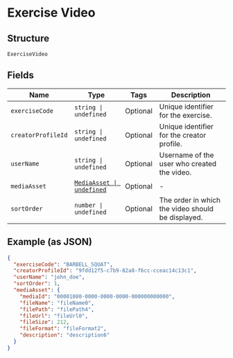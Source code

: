 
# Exercise Video

## Structure

`ExerciseVideo`

## Fields

| Name | Type | Tags | Description |
|  --- | --- | --- | --- |
| `exerciseCode` | `string \| undefined` | Optional | Unique identifier for the exercise. |
| `creatorProfileId` | `string \| undefined` | Optional | Unique identifier for the creator profile. |
| `userName` | `string \| undefined` | Optional | Username of the user who created the video. |
| `mediaAsset` | [`MediaAsset \| undefined`](../../doc/models/media-asset.md) | Optional | - |
| `sortOrder` | `number \| undefined` | Optional | The order in which the video should be displayed. |

## Example (as JSON)

```json
{
  "exerciseCode": "BARBELL_SQUAT",
  "creatorProfileId": "9fdd12f5-c7b9-82a8-f6cc-cceac14c13c1",
  "userName": "john_doe",
  "sortOrder": 1,
  "mediaAsset": {
    "mediaId": "00001080-0000-0000-0000-000000000000",
    "fileName": "fileName0",
    "filePath": "filePath4",
    "fileUrl": "fileUrl0",
    "fileSize": 212,
    "fileFormat": "fileFormat2",
    "description": "description6"
  }
}
```

